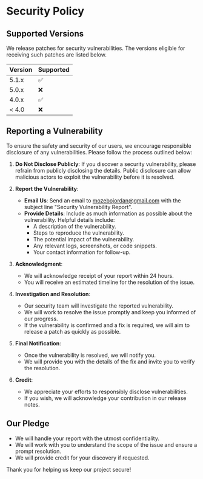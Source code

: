 # Security Policy

## Supported Versions

We release patches for security vulnerabilities. The versions eligible for receiving such patches are listed below.

| Version | Supported          |
| ------- | ------------------ |
| 5.1.x   | :white_check_mark: |
| 5.0.x   | :x:                |
| 4.0.x   | :white_check_mark: |
| < 4.0   | :x:                |

## Reporting a Vulnerability

To ensure the safety and security of our users, we encourage responsible disclosure of any vulnerabilities. Please follow the process outlined below:

1. **Do Not Disclose Publicly**: If you discover a security vulnerability, please refrain from publicly disclosing the details. Public disclosure can allow malicious actors to exploit the vulnerability before it is resolved.

2. **Report the Vulnerability**:
   - **Email Us**: Send an email to [mozebojordan@gmail.com](mailto:mozebojordan@gmail.com) with the subject line "Security Vulnerability Report".
   - **Provide Details**: Include as much information as possible about the vulnerability. Helpful details include:
     - A description of the vulnerability.
     - Steps to reproduce the vulnerability.
     - The potential impact of the vulnerability.
     - Any relevant logs, screenshots, or code snippets.
     - Your contact information for follow-up.

3. **Acknowledgment**:
   - We will acknowledge receipt of your report within 24 hours.
   - You will receive an estimated timeline for the resolution of the issue.

4. **Investigation and Resolution**:
   - Our security team will investigate the reported vulnerability.
   - We will work to resolve the issue promptly and keep you informed of our progress.
   - If the vulnerability is confirmed and a fix is required, we will aim to release a patch as quickly as possible.

5. **Final Notification**:
   - Once the vulnerability is resolved, we will notify you.
   - We will provide you with the details of the fix and invite you to verify the resolution.

6. **Credit**:
   - We appreciate your efforts to responsibly disclose vulnerabilities.
   - If you wish, we will acknowledge your contribution in our release notes.

## Our Pledge

- We will handle your report with the utmost confidentiality.
- We will work with you to understand the scope of the issue and ensure a prompt resolution.
- We will provide credit for your discovery if requested.

Thank you for helping us keep our project secure!

